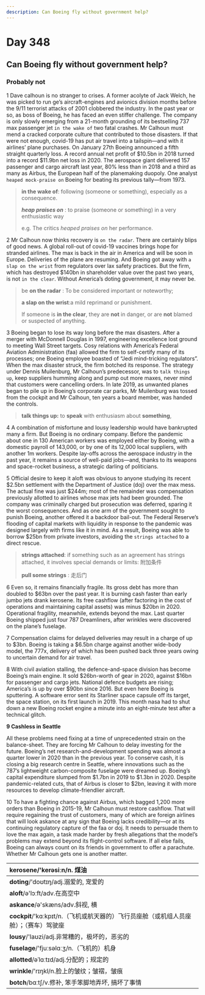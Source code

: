 ```yaml
---
description: Can Boeing fly without government help?
---
```


# Day 348

## Can Boeing fly without government help?

### Probably not

1 Dave calhoun is no stranger to crises. A former acolyte of Jack Welch, he was picked to run ge’s aircraft-engines and avionics division months before the 9/11 terrorist attacks of 2001 clobbered the industry. In the past year or so, as boss of Boeing, he has faced an even stiffer challenge. The company is only slowly emerging from a 21-month grounding of its bestselling 737 max passenger jet `in the wake of` two fatal crashes. Mr Calhoun must mend a cracked corporate culture that contributed to those disasters. If that were not enough, covid-19 has put air travel into a tailspin—and with it airlines’ plane purchases. On January 27th Boeing announced a fifth straight quarterly loss. A record annual net profit of $10.5bn in 2018 turned into a record $11.9bn net loss in 2020. The aerospace giant delivered 157 passenger and cargo aircraft last year, 80% less than in 2018 and a third as many as Airbus, the European half of the planemaking duopoly. One analyst `heaped mock-praise on` Boeing for beating its previous tally—from 1973.

> **in the wake of**: following \(someone or something\), especially as a consequence.
>
> _**heap praises on**_ : to praise \(someone or something\) in a very enthusiastic way
>
> e.g. The critics _heaped praises on_ her performance.

2 Mr Calhoun now thinks recovery is `on the radar`. There are certainly blips of good news. A global roll-out of covid-19 vaccines brings hope for stranded airlines. The max is back in the air in America and will be soon in Europe. Deliveries of the plane are resuming. And Boeing got away with `a slap on the wrist` from regulators over lax safety practices. But the firm, which has destroyed $140bn in shareholder value over the past two years, is not `in the clear`. Without America’s doting government, it may never be.

> be **on the radar** : To be considered important or noteworthy;
>
> **a slap on the wrist**:a mild reprimand or punishment.
>
> If someone is **in the clear**, they are **not** in danger, or are **not** blamed or suspected of anything.

3 Boeing began to lose its way long before the max disasters. After a merger with McDonnell Douglas in 1997, engineering excellence lost ground to meeting Wall Street targets. Cosy relations with America’s Federal Aviation Administration \(faa\) allowed the firm to self-certify many of its processes; one Boeing employee boasted of “Jedi mind-tricking regulators”. When the max disaster struck, the firm botched its response. The strategy under Dennis Muilenburg, Mr Calhoun’s predecessor, was to `talk things up`, keep suppliers humming along and pump out more maxes, never mind that customers were cancelling orders. In late 2019, as unwanted planes began to pile up in Boeing’s corporate car parks, Mr Muilenburg was tossed from the cockpit and Mr Calhoun, ten years a board member, was handed the controls.

> **talk things up:** to **speak** with enthusiasm about **something**,

4 A combination of misfortune and lousy leadership would have bankrupted many a firm. But Boeing is no ordinary company. Before the pandemic about one in 130 American workers was employed either by Boeing, with a domestic payroll of 143,000, or by one of its 12,000 local suppliers, with another 1m workers. Despite lay-offs across the aerospace industry in the past year, it remains a source of well-paid jobs—and, thanks to its weapons and space-rocket business, a strategic darling of politicians.

5 Official desire to keep it aloft was obvious to anyone studying its recent $2.5bn settlement with the Department of Justice \(doj\) over the max mess. The actual fine was just $244m; most of the remainder was compensation previously allotted to airlines whose max jets had been grounded. The company was criminally charged but prosecution was deferred, sparing it the worst consequences. And as one arm of the government sought to punish Boeing, another offered it a backdoor bail-out. The Federal Reserve’s flooding of capital markets with liquidity in response to the pandemic was designed largely with firms like it in mind. As a result, Boeing was able to borrow $25bn from private investors, avoiding the `strings attached` to a direct rescue.

> **strings attached**: if something such as an agreement has strings attached, it involves special demands or limits: 附加条件
>
> **pull some strings** : 走后门

6 Even so, it remains financially fragile. Its gross debt has more than doubled to $63bn over the past year. It is burning cash faster than early jumbo jets drank kerosene. Its free cashflow \(after factoring in the cost of operations and maintaining capital assets\) was minus $20bn in 2020. Operational fragility, meanwhile, extends beyond the max. Last quarter Boeing shipped just four 787 Dreamliners, after wrinkles were discovered on the plane’s fuselage.

7 Compensation claims for delayed deliveries may result in a charge of up to $3bn. Boeing is taking a $6.5bn charge against another wide-body model, the 777x, delivery of which has been pushed back three years owing to uncertain demand for air travel.

8 With civil aviation stalling, the defence-and-space division has become Boeing’s main engine. It sold $26bn-worth of gear in 2020, against $16bn for passenger and cargo jets. National defence budgets are rising; America’s is up by over $90bn since 2016. But even here Boeing is sputtering. A software error sent its Starliner space capsule off its target, the space station, on its first launch in 2019. This month nasa had to shut down a new Boeing rocket engine a minute into an eight-minute test after a technical glitch.

**9 Cashless in Seattle**

All these problems need fixing at a time of unprecedented strain on the balance-sheet. They are forcing Mr Calhoun to delay investing for the future. Boeing’s net research-and-development spending was almost a quarter lower in 2020 than in the previous year. To conserve cash, it is closing a big research centre in Seattle, where innovations such as the 787’s lightweight carbon-composite fuselage were dreamed up. Boeing’s capital expenditure slumped from $1.7bn in 2019 to $1.3bn in 2020. Despite pandemic-related cuts, that of Airbus is closer to $2bn, leaving it with more resources to develop climate-friendlier aircraft.

10 To have a fighting chance against Airbus, which bagged 1,200 more orders than Boeing in 2015-19, Mr Calhoun must restore cashflow. That will require regaining the trust of customers, many of which are foreign airlines that will look askance at any sign that Boeing lacks credibility—or at its continuing regulatory capture of the faa or doj. It needs to persuade them to love the max again, a task made harder by fresh allegations that the model’s problems may extend beyond its flight-control software. If all else fails, Boeing can always count on its friends in government to offer a parachute. Whether Mr Calhoun gets one is another matter.                                                                             

| **kerosene**/'kerəsiːn/n. 煤油 |
| :--- |
| **doting**/'doʊtɪŋ/adj.溺爱的, 宠爱的 |
| **aloft**/ə'lɔːft/adv.在高空中 |
| **askance**/ə'skæns/adv.斜视, 横 |
| **cockpit**/'kɑːkpɪt/n.（飞机或航天器的）飞行员座舱（或机组人员座舱）；（赛车）驾驶座 |
| **lousy**/'laʊzi/adj.非常糟的，极坏的，恶劣的 |
| **fuselage**/'fjuːsəlɑːʒ/n.（飞机的）机身 |
| **allotted**/əˈlɑːtɪd/adj.分配的；规定的 |
| **wrinkle**/'rɪŋkl/n.脸上的皱纹；皱褶，皱痕 |
| **botch**/bɑːtʃ/v.修补, 笨手笨脚地弄坏, 搞坏了事情 |

